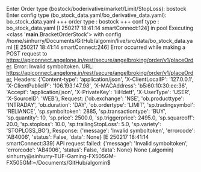 Enter Order type (bostock/boderivative/market/Limit/StopLoss): bostock
Enter config type (bo_stock_data.yaml/bo_derivative_data.yaml): bo_stock_data.yaml
+++ order type :  bostock
+++ conf type :  bo_stock_data.yaml
[I 250217 18:41:14 smartConnect:124] in pool
Executing <class '__main__.BracketOrderStock'> with config /home/sinhurry/Documents/GitHub/algomin/live/src/data/bo_stock_data.yaml
[E 250217 18:41:14 smartConnect:246] Error occurred while making a POST request to https://apiconnect.angelone.in/rest/secure/angelbroking/order/v1/placeOrder. Error: Invalid symboltoken. URL: https://apiconnect.angelone.in/rest/secure/angelbroking/order/v1/placeOrder, Headers: {'Content-type': 'application/json', 'X-ClientLocalIP': '127.0.0.1', 'X-ClientPublicIP': '106.193.147.98', 'X-MACAddress': 'b5:60:10:30:ee:36', 'Accept': 'application/json', 'X-PrivateKey': 'liiHdetf', 'X-UserType': 'USER', 'X-SourceID': 'WEB'}, Request: {'ob.exchange': 'NSE', 'ob.producttype': 'INTRADAY', 'ob.duration': 'DAY', 'ob.ordertype': 'LIMIT', 'sp.tradingsymbol': 'RELIANCE', 'sp.symboltoken': 2885, 'sp.transactiontype': 'BUY', 'sp.quantity': 10, 'sp.price': 2500.0, 'sp.triggerprice': 2495.0, 'sp.squareoff': 20.0, 'sp.stoploss': 10.0, 'sp.trailingStopLoss': 5.0, 'sp.variety': 'STOPLOSS_BO'}, Response: {'message': 'Invalid symboltoken', 'errorcode': 'AB4006', 'status': False, 'data': None}
[E 250217 18:41:14 smartConnect:339] API request failed: {'message': 'Invalid symboltoken', 'errorcode': 'AB4006', 'status': False, 'data': None}
None
(.algomin) sinhurry@sinhurry-TUF-Gaming-FX505GM-FX505GM:~/Documents/GitHub/algomin$ 

